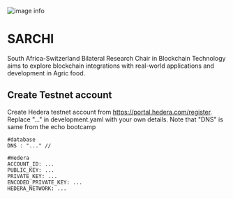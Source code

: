 ![image info](./sarchi/static/images/main-logo.png)

# SARCHI
South Africa-Switzerland Bilateral Research Chair in Blockchain Technology aims to explore blockchain integrations with real-world applications and development in Agric food.

## Create Testnet account
Create Hedera testnet account from https://portal.hedera.com/register. Replace "..." in development.yaml with your own details. Note that "DNS" is same from the echo bootcamp

```
#database 
DNS : "..." //

#Hedera 
ACCOUNT_ID: ...
PUBLIC_KEY: ...
PRIVATE_KEY: ...
ENCODED_PRIVATE_KEY: ...
HEDERA_NETWORK: ...

```
